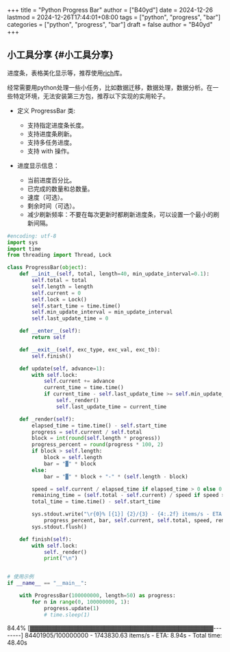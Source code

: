 +++
title = "Python Progress Bar"
author = ["B40yd"]
date = 2024-12-26
lastmod = 2024-12-26T17:44:01+08:00
tags = ["python", "progress", "bar"]
categories = ["python", "progress", "bar"]
draft = false
author = "B40yd"
+++

## 小工具分享 {#小工具分享}

进度条，表格美化显示等，推荐使用[rich](https://github.com/Textualize/rich)库。

经常需要用python处理一些小任务，比如数据迁移，数据处理，数据分析。在一些特定环境，无法安装第三方包，推荐以下实现的实用轮子。

-   定义 ProgressBar 类:
    -   支持指定进度条长度。
    -   支持进度条刷新。
    -   支持多任务进度。
    -   支持 with 操作。

-   进度显示信息：
    -   当前进度百分比。
    -   已完成的数量和总数量。
    -   速度（可选）。
    -   剩余时间（可选）。
    -   减少刷新频率：不要在每次更新时都刷新进度条，可以设置一个最小的刷新间隔。

<!--listend-->

```python
#encoding: utf-8
import sys
import time
from threading import Thread, Lock

class ProgressBar(object):
    def __init__(self, total, length=40, min_update_interval=0.1):
        self.total = total
        self.length = length
        self.current = 0
        self.lock = Lock()
        self.start_time = time.time()
        self.min_update_interval = min_update_interval
        self.last_update_time = 0

    def __enter__(self):
        return self

    def __exit__(self, exc_type, exc_val, exc_tb):
        self.finish()

    def update(self, advance=1):
        with self.lock:
            self.current += advance
            current_time = time.time()
            if current_time - self.last_update_time >= self.min_update_interval:
                self._render()
                self.last_update_time = current_time

    def _render(self):
        elapsed_time = time.time() - self.start_time
        progress = self.current / self.total
        block = int(round(self.length * progress))
        progress_percent = round(progress * 100, 2)
        if block > self.length:
            block = self.length
            bar = "▓" * block
        else:
            bar = "▓" * block + "-" * (self.length - block)

        speed = self.current / elapsed_time if elapsed_time > 0 else 0
        remaining_time = (self.total - self.current) / speed if speed > 0 else 0
        total_time = time.time() - self.start_time

        sys.stdout.write("\r{0}% [{1}] {2}/{3} - {4:.2f} items/s - ETA: {5:.2f}s - Total time: {6:.2f}s".format(
            progress_percent, bar, self.current, self.total, speed, remaining_time, total_time))
        sys.stdout.flush()

    def finish(self):
        with self.lock:
            self._render()
            print("\n")


# 使用示例
if __name__ == "__main__":

    with ProgressBar(100000000, length=50) as progress:
        for n in range(0, 100000000, 1):
            progress.update(1)
            # time.sleep(1)
```

84.4% [▓▓▓▓▓▓▓▓▓▓▓▓▓▓▓▓▓▓▓▓▓▓▓▓▓▓▓▓▓▓▓▓▓▓▓▓▓▓▓▓▓▓--------] 84401905/100000000 - 1743830.63 items/s - ETA: 8.94s - Total time: 48.40s

```text

```
